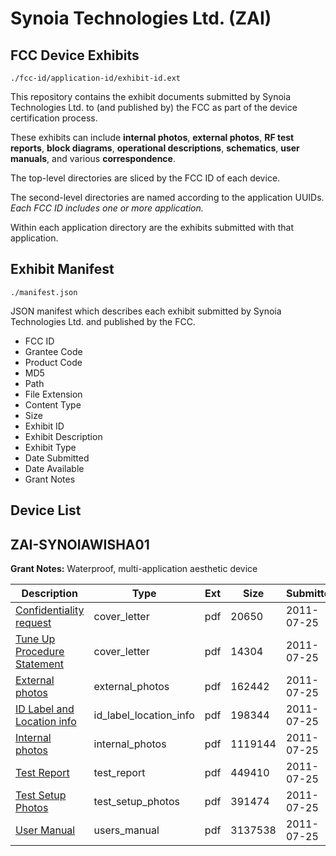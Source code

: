 # Synoia Technologies Ltd. (ZAI)
## FCC Device Exhibits

```
./fcc-id/application-id/exhibit-id.ext
```

This repository contains the exhibit documents submitted by Synoia Technologies Ltd. to (and published by) the FCC as part of the device certification process.

These exhibits can include **internal photos**, **external photos**, **RF test reports**, **block diagrams**, **operational descriptions**, **schematics**, **user manuals**, and various **correspondence**.

The top-level directories are sliced by the FCC ID of each device.

The second-level directories are named according to the application UUIDs. *Each FCC ID includes one or more application.*

Within each application directory are the exhibits submitted with that application. 

## Exhibit Manifest

```
./manifest.json
```

JSON manifest which describes each exhibit submitted by Synoia Technologies Ltd. and published by the FCC.

- FCC ID
- Grantee Code
- Product Code
- MD5
- Path
- File Extension
- Content Type
- Size
- Exhibit ID
- Exhibit Description
- Exhibit Type
- Date Submitted
- Date Available
- Grant Notes

## Device List
## ZAI-SYNOIAWISHA01
**Grant Notes:** Waterproof, multi-application aesthetic device

| Description | Type | Ext | Size | Submitted | Available |
| ----------- | ---- | --- | ---- | --------- | --------- |
| [Confidentiality request](ZAI-SYNOIAWISHA01/66b9a67b15123a2f83dc652ee58c48c5/1508318.pdf) | cover_letter | pdf | 20650 | 2011-07-25 | 2011-07-25 |
| [Tune Up Procedure Statement](ZAI-SYNOIAWISHA01/66b9a67b15123a2f83dc652ee58c48c5/1508327.pdf) | cover_letter | pdf | 14304 | 2011-07-25 | 2011-07-25 |
| [External photos](ZAI-SYNOIAWISHA01/66b9a67b15123a2f83dc652ee58c48c5/1508323.pdf) | external_photos | pdf | 162442 | 2011-07-25 | 2011-07-25 |
| [ID Label and Location info](ZAI-SYNOIAWISHA01/66b9a67b15123a2f83dc652ee58c48c5/1508326.pdf) | id_label_location_info | pdf | 198344 | 2011-07-25 | 2011-07-25 |
| [Internal photos](ZAI-SYNOIAWISHA01/66b9a67b15123a2f83dc652ee58c48c5/1508324.pdf) | internal_photos | pdf | 1119144 | 2011-07-25 | 2011-07-25 |
| [Test Report](ZAI-SYNOIAWISHA01/66b9a67b15123a2f83dc652ee58c48c5/1508329.pdf) | test_report | pdf | 449410 | 2011-07-25 | 2011-07-25 |
| [Test Setup Photos](ZAI-SYNOIAWISHA01/66b9a67b15123a2f83dc652ee58c48c5/1508325.pdf) | test_setup_photos | pdf | 391474 | 2011-07-25 | 2011-07-25 |
| [User Manual](ZAI-SYNOIAWISHA01/66b9a67b15123a2f83dc652ee58c48c5/1508328.pdf) | users_manual | pdf | 3137538 | 2011-07-25 | 2011-07-25 |
